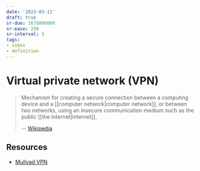 ```yaml
---
date: '2023-03-11'
draft: true
sr-due: 1678896000
sr-ease: 250
sr-interval: 3
tags:
- inbox
- definition
---
```


# Virtual private network (VPN)

> Mechanism for creating a secure connection between a computing device and a
> [[computer network|computer network]], or between two networks,
> using an insecure communication medium such as the public
> [[the internet|internet]].
>
> -- [Wikipedia](https://en.wikipedia.org/wiki/Virtual_private_network)

## Resources

- [Mullvad VPN](https://mullvad.net/en/account/#/login?next=/)